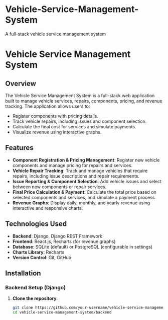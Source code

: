 # Vehicle-Service-Management-System
A full-stack vehicle service management system
# Vehicle Service Management System

## Overview
The Vehicle Service Management System is a full-stack web application built to manage vehicle services, repairs, components, pricing, and revenue tracking. The application allows users to:
- Register components with pricing details.
- Track vehicle repairs, including issues and component selection.
- Calculate the final cost for services and simulate payments.
- Visualize revenue using interactive graphs.

## Features
- **Component Registration & Pricing Management**: Register new vehicle components and manage pricing for repairs and services.
- **Vehicle Repair Tracking**: Track and manage vehicles that require repairs, including issue descriptions and repair requirements.
- **Issue Reporting & Component Selection**: Add vehicle issues and select between new components or repair services.
- **Final Price Calculation & Payment**: Calculate the total price based on selected components and services, and simulate a payment process.
- **Revenue Graphs**: Display daily, monthly, and yearly revenue using interactive and responsive charts.

## Technologies Used
- **Backend**: Django, Django REST Framework
- **Frontend**: React.js, Recharts (for revenue graphs)
- **Database**: SQLite (default) or PostgreSQL (configurable in settings)
- **Charts Library**: Recharts
- **Version Control**: Git, GitHub

## Installation

### Backend Setup (Django)
1. **Clone the repository**:
   ```bash
   git clone https://github.com/your-username/vehicle-service-management-system.git
   cd vehicle-service-management-system/backend
